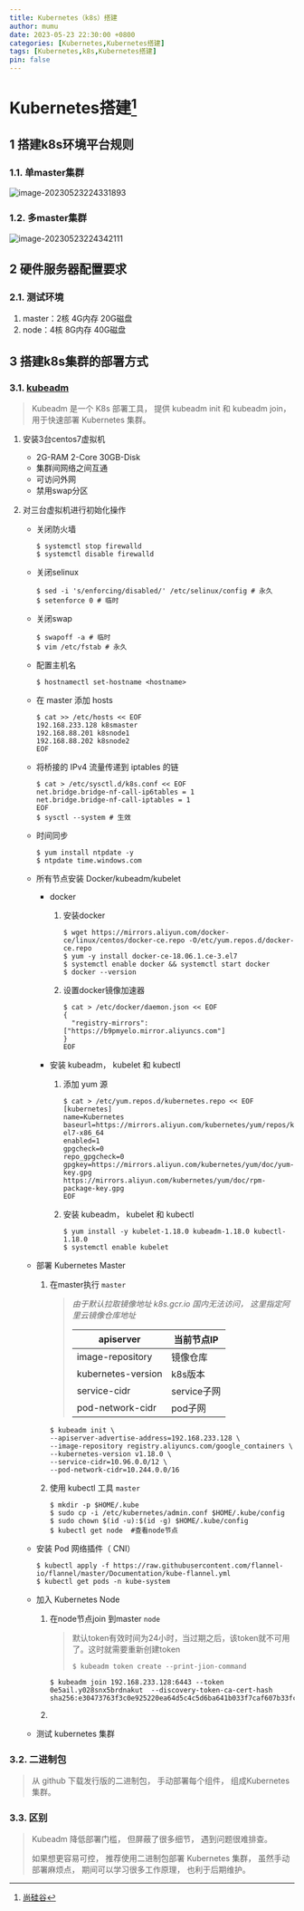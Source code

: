 ```yaml
---
title: Kubernetes（k8s）搭建
author: mumu
date: 2023-05-23 22:30:00 +0800
categories: [Kubernetes,Kubernetes搭建]
tags: [Kubernetes,k8s,Kubernetes搭建]
pin: false
---
```


# Kubernetes搭建[^1]

## 1 搭建k8s环境平台规则

### 1.1. 单master集群

![image-20230523224331893](https://raw.githubusercontent.com/sn-mumu/cloud-storage/main/PicGo/2023/04/20230523224331.png)

### 1.2. 多master集群

![image-20230523224342111](https://raw.githubusercontent.com/sn-mumu/cloud-storage/main/PicGo/2023/04/20230523224342.png)

## 2 硬件服务器配置要求

### 2.1. 测试环境

1. master：2核 4G内存 20G磁盘
2. node：4核 8G内存 40G磁盘

## 3 搭建k8s集群的部署方式

### 3.1. [kubeadm](https://kubernetes.io/docs/reference/setup-tools/kubeadm/kubeadm/  )  

> Kubeadm 是一个 K8s 部署工具， 提供 kubeadm init 和 kubeadm join， 用于快速部署 Kubernetes 集群。  

1. 安装3台centos7虚拟机

   + 2G-RAM 2-Core 30GB-Disk
   + 集群间网络之间互通
   + 可访问外网
   + 禁用swap分区

2. 对三台虚拟机进行初始化操作

   + 关闭防火墙

     ```shell
     $ systemctl stop firewalld
     $ systemctl disable firewalld  
     ```

   + 关闭selinux

     ```shell
     $ sed -i 's/enforcing/disabled/' /etc/selinux/config # 永久
     $ setenforce 0 # 临时
     ```

   + 关闭swap

     ```shell
     $ swapoff -a # 临时
     $ vim /etc/fstab # 永久
     ```

   + 配置主机名

     ```shell
     $ hostnamectl set-hostname <hostname>
     ```

   + 在 master 添加 hosts

     ```shell
     $ cat >> /etc/hosts << EOF
     192.168.233.128 k8smaster
     192.168.88.201 k8snode1
     192.168.88.202 k8snode2
     EOF

   + 将桥接的 IPv4 流量传递到 iptables 的链

     ```shell
     $ cat > /etc/sysctl.d/k8s.conf << EOF
     net.bridge.bridge-nf-call-ip6tables = 1
     net.bridge.bridge-nf-call-iptables = 1
     EOF
     $ sysctl --system # 生效
     ```

   + 时间同步  

     ```shell
     $ yum install ntpdate -y
     $ ntpdate time.windows.com
     ```

   + 所有节点安装 Docker/kubeadm/kubelet  

     + docker

       1. 安装docker

          ```shell
          $ wget https://mirrors.aliyun.com/docker-ce/linux/centos/docker-ce.repo -O/etc/yum.repos.d/docker-ce.repo
          $ yum -y install docker-ce-18.06.1.ce-3.el7
          $ systemctl enable docker && systemctl start docker
          $ docker --version
          ```
   
       2. 设置docker镜像加速器
   
          ```shell
          $ cat > /etc/docker/daemon.json << EOF
          {
          	"registry-mirrors": ["https://b9pmyelo.mirror.aliyuncs.com"]
          } 
          EOF
          ```
   
     + 安装 kubeadm， kubelet 和 kubectl  
   
       1. 添加 yum 源 
   
          ```shell
          $ cat > /etc/yum.repos.d/kubernetes.repo << EOF
          [kubernetes]
          name=Kubernetes
          baseurl=https://mirrors.aliyun.com/kubernetes/yum/repos/kubernetes-el7-x86_64
          enabled=1
          gpgcheck=0
          repo_gpgcheck=0
          gpgkey=https://mirrors.aliyun.com/kubernetes/yum/doc/yum-key.gpg
          https://mirrors.aliyun.com/kubernetes/yum/doc/rpm-package-key.gpg
          EOF
          ```
   
       2. 安装 kubeadm， kubelet 和 kubectl  
   
          ```shell
          $ yum install -y kubelet-1.18.0 kubeadm-1.18.0 kubectl-1.18.0
          $ systemctl enable kubelet
          ```
   
   + 部署 Kubernetes Master  
   
     1. 在master执行 `master`
   
        > *由于默认拉取镜像地址 k8s.gcr.io 国内无法访问， 这里指定阿里云镜像仓库地址*
        >
        > | apiserver          | 当前节点IP  |
        > | ------------------ | ----------- |
        > | image-repository   | 镜像仓库    |
        > | kubernetes-version | k8s版本     |
        > | service-cidr       | service子网 |
        > | pod-network-cidr   | pod子网     |
   
        ```shell
        $ kubeadm init \
        --apiserver-advertise-address=192.168.233.128 \
        --image-repository registry.aliyuncs.com/google_containers \
        --kubernetes-version v1.18.0 \
        --service-cidr=10.96.0.0/12 \
        --pod-network-cidr=10.244.0.0/16
        ```
   
     2. 使用 kubectl 工具 `master`
   
        ```shell
        $ mkdir -p $HOME/.kube
        $ sudo cp -i /etc/kubernetes/admin.conf $HOME/.kube/config
        $ sudo chown $(id -u):$(id -g) $HOME/.kube/config
        $ kubectl get node	#查看node节点
        ```
   
   + 安装 Pod 网络插件（ CNI） 
   
     ```shell
     $ kubectl apply -f https://raw.githubusercontent.com/flannel-io/flannel/master/Documentation/kube-flannel.yml
     $ kubectl get pods -n kube-system
     ```
   
   + 加入 Kubernetes Node  
   
     1. 在node节点join 到master `node`
   
        > 默认token有效时间为24小时，当过期之后，该token就不可用了。这时就需要重新创建token
        >
        > ```shell
        > $ kubeadm token create --print-jion-command
        > ```
   
        ```shell
        $ kubeadm join 192.168.233.128:6443 --token 0e5ail.y028snx5brdnakut  --discovery-token-ca-cert-hash sha256:e30473763f3c0e925220ea64d5c4c5d6ba641b033f7caf607b33fcf81bd19746
        ```
   
        
   
     2. 
   
   + 测试 kubernetes 集群  
   
   
   
   

### 3.2. 二进制包  

> 从 github 下载发行版的二进制包， 手动部署每个组件， 组成Kubernetes 集群。  

### 3.3. 区别

> Kubeadm 降低部署门槛， 但屏蔽了很多细节， 遇到问题很难排查。
>
> 如果想更容易可控， 推荐使用二进制包部署 Kubernetes 集群， 虽然手动部署麻烦点， 期间可以学习很多工作原理， 也利于后期维护。  






























[^1]: [尚硅谷](http://www.atguigu.com/)